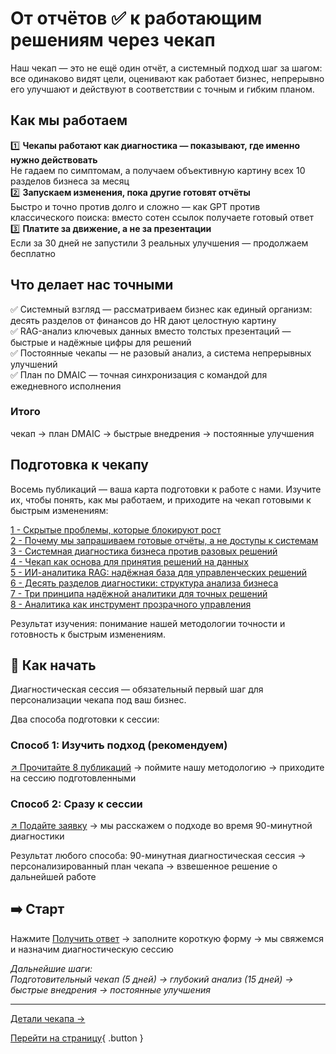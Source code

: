 # От отчётов ✅ к работающим решениям через чекап

Наш чекап — это не ещё один отчёт, а системный подход шаг за шагом: все одинаково видят цели, оценивают как работает бизнес, непрерывно его улучшают и действуют в соответствии с точным и гибким планом.

## Как мы работаем

1️⃣ **Чекапы работают как диагностика — показывают, где именно нужно действовать** <br>
Не гадаем по симптомам, а получаем объективную картину всех 10 разделов бизнеса за месяц
<br>
2️⃣ **Запускаем изменения, пока другие готовят отчёты** <br>
Быстро и точно против долго и сложно — как GPT против классического поиска: вместо сотен ссылок получаете готовый ответ
<br>
3️⃣ **Платите за движение, а не за презентации** <br>
Если за 30 дней не запустили 3 реальных улучшения — продолжаем бесплатно

## Что делает нас точными

✅ Системный взгляд — рассматриваем бизнес как единый организм: десять разделов от финансов до HR дают целостную картину
<br>
✅ RAG-анализ ключевых данных вместо толстых презентаций — быстрые и надёжные цифры для решений
<br>
✅ Постоянные чекапы — не разовый анализ, а система непрерывных улучшений
<br>
✅ План по DMAIC — точная синхронизация с командой для ежедневного исполнения

### Итого 
чекап → план DMAIC → быстрые внедрения → постоянные улучшения

## Подготовка к чекапу

Восемь публикаций — ваша карта подготовки к работе с нами. Изучите их, чтобы понять, как мы работаем, и приходите на чекап готовыми к быстрым изменениям:

[1 - Скрытые проблемы, которые блокируют рост](/checkup/prep/01-hidden-problems-blocking-growth) <br>
[2 - Почему мы запрашиваем готовые отчёты, а не доступы к системам](/checkup/prep/02-why-we-request-ready-reports-not-system-access) <br>
[3 - Системная диагностика бизнеса против разовых решений](/checkup/prep/03-system-diagnostics-vs-one-time-solutions) <br>
[4 - Чекап как основа для принятия решений на данных](/checkup/prep/04-checkup-for-data-driven-decisions) <br>
[5 - ИИ-аналитика RAG: надёжная база для управленческих решений](/checkup/prep/05-ai-analytics-rag-management) <br>
[6 - Десять разделов диагностики: структура анализа бизнеса](/checkup/prep/06-10-diagnostic-sections) <br>
[7 - Три принципа надёжной аналитики для точных решений](/checkup/prep/07-three-reliable-analytics-principles) <br>
[8 - Аналитика как инструмент прозрачного управления](/checkup/prep/08-analytics-transparent-management) <br>

Результат изучения: понимание нашей методологии точности и готовность к быстрым изменениям.

## 📎 Как начать

Диагностическая сессия — обязательный первый шаг для персонализации чекапа под ваш бизнес.

Два способа подготовки к сессии:

### Способ 1: Изучить подход (рекомендуем)
[↗ Прочитайте 8 публикаций](/checkup/prep/overview) → поймите нашу методологию → приходите на сессию подготовленными

### Способ 2: Сразу к сессии
[↗ Подайте заявку](/apply) → мы расскажем о подходе во время 90-минутной диагностики

Результат любого способа:
90-минутная диагностическая сессия → персонализированный план чекапа → взвешенное решение о дальнейшей работе

## ➡️ Старт
Нажмите [Получить ответ](/apply) → заполните короткую форму → мы свяжемся и назначим диагностическую сессию

_Дальнейшие шаги:_ <br>
_Подготовительный чекап (5 дней) → глубокий анализ (15 дней) → быстрые внедрения → постоянные улучшения_

---
[Детали чекапа →](/checkup/specs)

[Перейти на страницу](/путь/к/странице){ .button }

<style>
.button {
  display: inline-block;
  padding: 8px 16px;
  background-color: #42b983;
  color: white;
  text-decoration: none;
  border-radius: 4px;
  border: none;
  cursor: pointer;
}
.button:hover {
  background-color: #33a06f;
}
</style>

